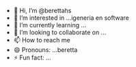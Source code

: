 - 👋 Hi, I’m @berettahs
- 👀 I’m interested in ...igeneria en software
- 🌱 I’m currently learning ...
- 💞️ I’m looking to collaborate on ...
- 📫 How to reach me 
- 😄 Pronouns: ...beretta
- ⚡ Fun fact: ...

<!---
berettahs/berettahs is a ✨ special ✨ repository because its `README.md` (this file) appears on your GitHub profile.
You can click the Preview link to take a look at your changes.
--->
